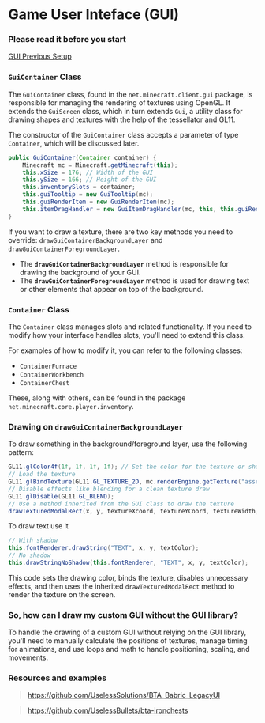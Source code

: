 # Game User Inteface (GUI)

### Please read it before you start

[GUI Previous Setup](https://www.notion.so/GUI-Previous-Setup-a4b88209c9c247a2ae343d591623f5ae?pvs=21) 

### `GuiContainer` Class

The `GuiContainer` class, found in the `net.minecraft.client.gui` package, is responsible for managing the rendering of textures using OpenGL. It extends the `GuiScreen` class, which in turn extends `Gui`, a utility class for drawing shapes and textures with the help of the tessellator and GL11.

The constructor of the `GuiContainer` class accepts a parameter of type `Container`, which will be discussed later.

```java
public GuiContainer(Container container) {
    Minecraft mc = Minecraft.getMinecraft(this);
    this.xSize = 176; // Width of the GUI
    this.ySize = 166; // Height of the GUI
    this.inventorySlots = container;
    this.guiTooltip = new GuiTooltip(mc);
    this.guiRenderItem = new GuiRenderItem(mc);
    this.itemDragHandler = new GuiItemDragHandler(mc, this, this.guiRenderItem);
}
```

If you want to draw a texture, there are two key methods you need to override: `drawGuiContainerBackgroundLayer` and `drawGuiContainerForegroundLayer`.

- The **`drawGuiContainerBackgroundLayer`** method is responsible for drawing the background of your GUI.
- The **`drawGuiContainerForegroundLayer`** method is used for drawing text or other elements that appear on top of the background.

### `Container` Class

The `Container` class manages slots and related functionality. If you need to modify how your interface handles slots, you'll need to extend this class.

For examples of how to modify it, you can refer to the following classes:

- `ContainerFurnace`
- `ContainerWorkbench`
- `ContainerChest`

These, along with others, can be found in the package `net.minecraft.core.player.inventory`.

### Drawing on `drawGuiContainerBackgroundLayer`

To draw something in the background/foreground layer, use the following pattern:

```java
GL11.glColor4f(1f, 1f, 1f, 1f); // Set the color for the texture or shape
// Load the texture
GL11.glBindTexture(GL11.GL_TEXTURE_2D, mc.renderEngine.getTexture("assets/textures/.../something.png"));
// Disable effects like blending for a clean texture draw
GL11.glDisable(GL11.GL_BLEND);
// Use a method inherited from the GUI class to draw the texture
drawTexturedModalRect(x, y, textureXcoord, textureYCoord, textureWidth, textureHeight);
```

To draw text use it

```java
// With shadow
this.fontRenderer.drawString("TEXT", x, y, textColor);
// No shadow
this.drawStringNoShadow(this.fontRenderer, "TEXT", x, y, textColor);
```

This code sets the drawing color, binds the texture, disables unnecessary effects, and then uses the inherited `drawTexturedModalRect` method to render the texture on the screen.

### **So, how can I draw my custom GUI without the GUI library?**

To handle the drawing of a custom GUI without relying on the GUI library, you'll need to manually calculate the positions of textures, manage timing for animations, and use loops and math to handle positioning, scaling, and movements.

### Resources and examples

> https://github.com/UselessSolutions/BTA_Babric_LegacyUI
> 

> https://github.com/UselessBullets/bta-ironchests
>